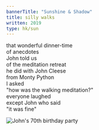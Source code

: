 ```yaml
---
bannerTitle: "Sunshine & Shadow" 
title: silly walks 
written: 2019
type: hk/sun
---
```


that wonderful dinner-time  
of anecdotes  
John told us  
of the meditation retreat  
he did with John Cleese  
from Monty Python  
I asked  
"how was the walking meditation?"  
everyone laughed  
except John who said  
"it was fine"

![John's 70th birthday party](/images/chan/h-jc-birthday-party.jpg "John's 70th birthday party")
